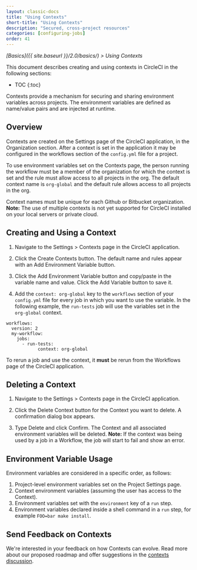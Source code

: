 ```yaml
---
layout: classic-docs
title: "Using Contexts"
short-title: "Using Contexts"
description: "Secured, cross-project resources"
categories: [configuring-jobs]
order: 41
---
```


*[Basics]({{ site.baseurl }}/2.0/basics/) > Using Contexts*

This document describes creating and using contexts in CircleCI in the following sections:

* TOC
{:toc}

Contexts provide a mechanism for securing and sharing environment variables across projects. The environment variables are defined as name/value pairs and are injected at runtime.

## Overview
Contexts are created on the Settings page of the CircleCI application, in the Organization section. After a context is set in the application it may be configured in the workflows section of the `config.yml` file for a project.

To use environment variables set on the Contexts page, the person running the workflow must be a member of the organization for which the context is set and the rule must allow access to all projects in the org. The default context name is `org-global` and the default rule allows access to all projects in the org.

Context names must be unique for each Github or Bitbucket organization. **Note:** The use of multiple contexts is not yet supported for CircleCI installed on your local servers or private cloud.

## Creating and Using a Context

1. Navigate to the Settings > Contexts page in the CircleCI application. 

2. Click the Create Contexts button. The default name and rules appear with an Add Environment Variable button.

3. Click the Add Environment Variable button and copy/paste in the variable name and value. Click the Add Variable button to save it.

4. Add the `context: org-global` key to the `workflows` section of your `config.yml` file for every job in which you want to use the variable. In the following example, the `run-tests` job will use the variables set in the `org-global` context.

```
workflows:
  version: 2
  my-workflow:
    jobs:
      - run-tests:
            context: org-global
```

To rerun a job and use the context, it **must** be rerun from the Workflows page of the CircleCI application. 

## Deleting a Context

1. Navigate to the Settings > Contexts page in the CircleCI application.

2. Click the Delete Context button for the Context you want to delete. A confirmation dialog box appears.

3. Type Delete and click Confirm. The Context and all associated environment variables will be deleted. **Note:** If the context was being used by a job in a Workflow, the job will start to fail and show an error.

## Environment Variable Usage 

Environment variables are considered in a specific order, as follows:
1. Project-level environment variables set on the Project Settings page.
2. Context environment variables (assuming the user has access to the Context).
3. Environment variables set with the `environment` key of a `run` step.
4. Environment variables declared inside a shell command in a `run` step, for example `FOO=bar make install`.

## Send Feedback on Contexts

We're interested in your feedback on how Contexts can evolve. Read more about our proposed roadmap and offer suggestions in the [contexts discussion](https://discuss.circleci.com/t/contexts-feedback/13908).

